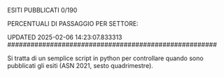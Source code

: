 ESITI PUBBLICATI 0/190 

PERCENTUALI DI PASSAGGIO PER SETTORE:

UPDATED 2025-02-06 14:23:07.833313
###################################################### 

Si tratta di un semplice script in python per controllare quando sono pubblicati gli esiti (ASN 2021, sesto quadrimestre).

